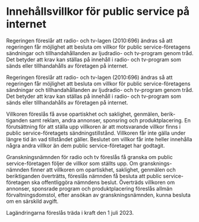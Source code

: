 # Innehållsvillkor för public service på internet

Regeringen föreslår att radio- och tv-lagen (2010:696) ändras så att regeringen får möjlighet att besluta om villkor för public service-företagens sändningar och tillhandahållanden av ljudradio- och tv-program genom tråd. Det betyder att krav kan ställas på innehåll i radio- och tv-program som sänds eller tillhandahålls av företagen på internet.

Regeringen föreslår att radio- och tv-lagen (2010:696) ändras så att regeringen får möjlighet att besluta om villkor för public service-företagens sändningar och tillhandahållanden av ljudradio- och tv-program genom tråd. Det betyder att krav kan ställas på innehåll i radio- och tv-program som sänds eller tillhandahålls av företagen på internet.

Villkoren föreslås få avse opartiskhet och saklighet, genmälen, berik-tiganden samt reklam, andra annonser, sponsring och produktplacering. En förutsättning för att ställa upp villkoren är att motsvarande villkor finns i public service-företagets sändningstillstånd. Villkoren får inte gälla under längre tid än vad tillståndet gäller. Beslutet om villkor får inte heller innehålla några andra villkor än dem public service-företaget har godtagit.

Granskningsnämnden för radio och tv föreslås få granska om public service-företagen följer de villkor som ställts upp. Om gransknings-nämnden finner att villkoren om opartiskhet, saklighet, genmälen och beriktiganden överträtts, föreslås nämnden få besluta att public service-företagen ska offentliggöra nämndens beslut. Överträds villkoren om annonser, sponsrade program och produktplacering föreslås allmän förvaltningsdomstol, efter ansökan av granskningsnämnden, kunna besluta om en särskild avgift.


Lagändringarna föreslås träda i kraft den 1 juli 2023.
